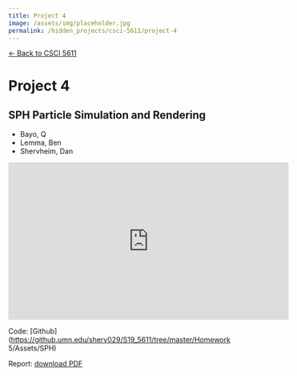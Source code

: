 ```yaml
---
title: Project 4
image: /assets/img/placeholder.jpg
permalink: /hidden_projects/csci-5611/project-4
---
```


[← Back to CSCI 5611](/hidden_projects/csci-5611)

# Project 4
## SPH Particle Simulation and Rendering

- Bayo, Q
- Lemma, Ben
- Shervheim, Dan

<iframe width="560" height="315" src="https://www.youtube.com/embed/ltnG4ZWAdxA" frameborder="0" allow="accelerometer; autoplay; encrypted-media; gyroscope; picture-in-picture" allowfullscreen></iframe>
<br>

Code: [Github](https://github.umn.edu/sherv029/S19_5611/tree/master/Homework 5/Assets/SPH)

Report: [download PDF](/assets/files/final_report.pdf)
